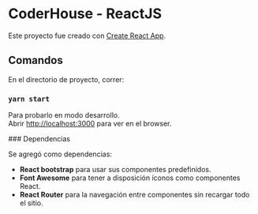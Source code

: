 # CoderHouse - ReactJS
Este proyecto fue creado con [Create React App](https://github.com/facebook/create-react-app).

## Comandos

En el directorio de proyecto, correr:

### `yarn start`

Para probarlo en modo desarrollo.\
Abrir [http://localhost:3000](http://localhost:3000) para ver en el browser.

### Dependencias

Se agregó como dependencias:
* **React bootstrap** para usar sus componentes predefinidos.
* **Font Awesome** para tener a disposición íconos como componentes React.
* **React Router** para la navegación entre componentes sin recargar todo el sitio.


